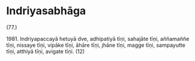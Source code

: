 

# Indriyasabhāga







(77.)

1981\. Indriyapaccayā hetuyā dve, adhipatiyā tīṇi, sahajāte tīṇi, aññamaññe tīṇi, nissaye tīṇi, vipāke tīṇi, āhāre tīṇi, jhāne tīṇi, magge tīṇi, sampayutte tīṇi, atthiyā tīṇi, avigate tīṇi. (12)



